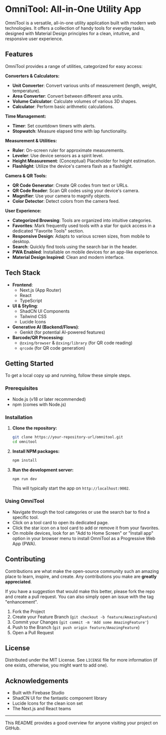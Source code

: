 
# OmniTool: All-in-One Utility App

OmniTool is a versatile, all-in-one utility application built with modern web technologies. It offers a collection of handy tools for everyday tasks, designed with Material Design principles for a clean, intuitive, and responsive user experience.

## Features

OmniTool provides a range of utilities, categorized for easy access:

**Converters & Calculators:**
*   **Unit Converter**: Convert various units of measurement (length, weight, temperature).
*   **Area Converter**: Convert between different area units.
*   **Volume Calculator**: Calculate volumes of various 3D shapes.
*   **Calculator**: Perform basic arithmetic calculations.

**Time Management:**
*   **Timer**: Set countdown timers with alerts.
*   **Stopwatch**: Measure elapsed time with lap functionality.

**Measurement & Utilities:**
*   **Ruler**: On-screen ruler for approximate measurements.
*   **Leveler**: Use device sensors as a spirit level.
*   **Height Measurement**: (Conceptual) Placeholder for height estimation.
*   **Flashlight**: Utilize the device's camera flash as a flashlight.

**Camera & QR Tools:**
*   **QR Code Generator**: Create QR codes from text or URLs.
*   **QR Code Reader**: Scan QR codes using your device's camera.
*   **Magnifier**: Use your camera to magnify objects.
*   **Color Detector**: Detect colors from the camera feed.

**User Experience:**
*   **Categorized Browsing**: Tools are organized into intuitive categories.
*   **Favorites**: Mark frequently used tools with a star for quick access in a dedicated "Favorite Tools" section.
*   **Responsive Design**: Adapts to various screen sizes, from mobile to desktop.
*   **Search**: Quickly find tools using the search bar in the header.
*   **PWA Enabled**: Installable on mobile devices for an app-like experience.
*   **Material Design Inspired**: Clean and modern interface.

## Tech Stack

*   **Frontend**:
    *   Next.js (App Router)
    *   React
    *   TypeScript
*   **UI & Styling**:
    *   ShadCN UI Components
    *   Tailwind CSS
    *   Lucide Icons
*   **Generative AI (Backend/Flows)**:
    *   Genkit (for potential AI-powered features)
*   **Barcode/QR Processing**:
    *   `@zxing/browser` & `@zxing/library` (for QR code reading)
    *   `qrcode` (for QR code generation)

## Getting Started

To get a local copy up and running, follow these simple steps.

### Prerequisites

*   Node.js (v18 or later recommended)
*   npm (comes with Node.js)

### Installation

1.  **Clone the repository:**
    ```bash
    git clone https://your-repository-url/omnitool.git
    cd omnitool
    ```

2.  **Install NPM packages:**
    ```bash
    npm install
    ```

3.  **Run the development server:**
    ```bash
    npm run dev
    ```
    This will typically start the app on `http://localhost:9002`.

### Using OmniTool

*   Navigate through the tool categories or use the search bar to find a specific tool.
*   Click on a tool card to open its dedicated page.
*   Click the star icon on a tool card to add or remove it from your favorites.
*   On mobile devices, look for an "Add to Home Screen" or "Install app" option in your browser menu to install OmniTool as a Progressive Web App (PWA).

## Contributing

Contributions are what make the open-source community such an amazing place to learn, inspire, and create. Any contributions you make are **greatly appreciated**.

If you have a suggestion that would make this better, please fork the repo and create a pull request. You can also simply open an issue with the tag "enhancement".

1.  Fork the Project
2.  Create your Feature Branch (`git checkout -b feature/AmazingFeature`)
3.  Commit your Changes (`git commit -m 'Add some AmazingFeature'`)
4.  Push to the Branch (`git push origin feature/AmazingFeature`)
5.  Open a Pull Request

## License

Distributed under the MIT License. See `LICENSE` file for more information (if one exists, otherwise, you might want to add one).

## Acknowledgements

*   Built with Firebase Studio
*   ShadCN UI for the fantastic component library
*   Lucide Icons for the clean icon set
*   The Next.js and React teams

---

This README provides a good overview for anyone visiting your project on GitHub.
